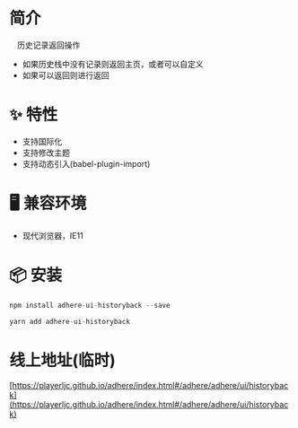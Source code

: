 # 简介
&ensp;&ensp;历史记录返回操作
- 如果历史栈中没有记录则返回主页，或者可以自定义
- 如果可以返回则进行返回

# ✨ 特性
- 支持国际化
- 支持修改主题
- 支持动态引入(babel-plugin-import)

# 🖥 兼容环境
- 现代浏览器，IE11

# 📦 安装
```javascript
npm install adhere-ui-historyback --save
``` 

```javascript
yarn add adhere-ui-historyback
```

# 线上地址(临时)
[https://playerljc.github.io/adhere/index.html#/adhere/adhere/ui/historyback](https://playerljc.github.io/adhere/index.html#/adhere/adhere/ui/historyback)

